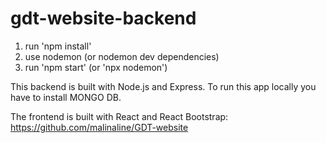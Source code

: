 # gdt-website-backend

1. run 'npm install'
2. use nodemon (or nodemon dev dependencies)
3. run 'npm start' (or 'npx nodemon')

This backend is built with Node.js and Express. To run this app locally you have to install MONGO DB.

The frontend is built with React and React Bootstrap: https://github.com/malinaline/GDT-website

